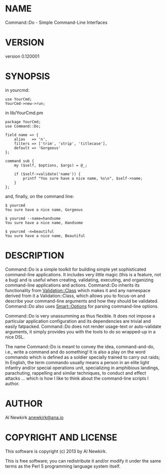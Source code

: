 # NAME

Command::Do - Simple Command-Line Interfaces

# VERSION

version 0.120001

# SYNOPSIS

in yourcmd:

    use YourCmd;
    YourCmd->new->run;

in lib/YourCmd.pm

    package YourCmd;
    use Command::Do;

    field name => {
        alias   => 'n',
        filters => ['trim', 'strip', 'titlecase'],
        default => 'Gorgeous'
    };

    command sub {
        my ($self, $options, $args) = @_;

        if ($self->validate('name')) {
            printf "You sure have a nice name, %s\n", $self->name;
        }
    };

and, finally, on the command line:

    $ yourcmd
    You sure have a nice name, Gorgeous

    $ yourcmd --name=handsome
    You sure have a nice name, Handsome

    $ yourcmd -n=beautiful
    You sure have a nice name, Beautiful

# DESCRIPTION

Command::Do is a simple toolkit for building simple yet sophisticated
command-line applications. It includes very little magic (this is a feature,
not a bug) and is useful when creating, validating, executing, and organizing
command-line applications and actions. Command::Do inherits its functionality
from [Validation::Class](http://search.cpan.org/perldoc?Validation::Class) which makes it and any namespace derived from it a
Validation::Class, which allows you to focus-on and describe your command-line
arguments and how they should be validated. Command::Do also uses
[Smart::Options](http://search.cpan.org/perldoc?Smart::Options) for parsing command-line options.

Command::Do is very unassumming as thus flexible. It does not impose a
particular application configuration and its dependencies are trivial and
easily fatpacked. Command::Do does not render usage-text or auto-validate
arguments, it simply provides you with the tools to do so wrapped-up in a
nice DSL.

The name Command::Do is meant to convey the idea, command-and-do, i.e., write
a command and do something! It is also a play on the word commando which is
defined as a soldier specially trained to carry out raids; In English, the
term commando usually means a person in an elite light infantry and/or special
operations unit, specializing in amphibious landings, parachuting, rappelling
and similar techniques, to conduct and effect attacks ... which is how I like
to think about the command-line scripts I author.

# AUTHOR

Al Newkirk <anewkirk@ana.io>

# COPYRIGHT AND LICENSE

This software is copyright (c) 2013 by Al Newkirk.

This is free software; you can redistribute it and/or modify it under
the same terms as the Perl 5 programming language system itself.

